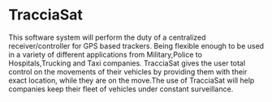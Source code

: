 TracciaSat
==========
This software system will perform the duty of a centralized receiver/controller for GPS based trackers. Being flexible enough to be used in a variety of different applications from Military,Police to Hospitals,Trucking and Taxi companies. TracciaSat gives the user total control on the movements of their vehicles by providing them with their exact location, while they are on the move.The use of TracciaSat will help companies keep their fleet of vehicles under constant surveillance.
